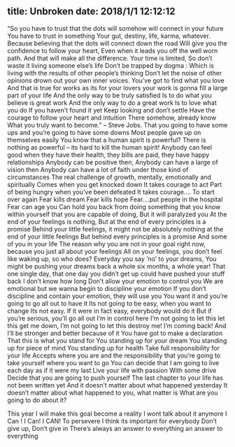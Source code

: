 title: Unbroken
date: 2018/1/1 12:12:12
---
“So you have to trust that the dots will somehow will connect in your future
  You have to trust in something
  Your gut, destiny, life, karma, whatever.
  Because believing that the dots will connect down the road
  Will give you the confidence to follow your heart,
  Even when it leads you off the well worn path.
  And that will make all the difference.
  Your time is limited,
  So don’t waste it living someone else’s life
  Don’t be trapped by dogma :
  Which is living with the results of other people’s thinking
  Don’t let the noise of other opinions drown out your own inner voices.
  You’ve got to find what you love
  And that is true for works
  as its for your lovers
  your work is gonna fill a large part of your life
  And the only way to be truly satisfied
  Is to do what you believe is great work
  And the only way to do a great work
  Is to love what you do
  If you haven’t found it yet
  Keep looking and don’t settle
  Have the courage to follow your heart and intuition
  There somehow, already know
  What you truly want to become.” – Steve Jobs.
  That you going to have some ups and you’re going to have some downs
  Most people gave up on themselves easily
  You know that a human spirit is powerful?
  There is nothing as powerful – its hard to kill the human spirit!
  Anybody can feel good when they have their health, they bills are paid, they have happy relationships
  Anybody can be positive then,
  Anybody can have a large of vision then
  Anybody can have a lot of faith under those kind of circumstances
  The real challenge of growth, mentally, emotionally and spiritually
  Comes when you get knocked down
  It takes courage to act
  Part of being hungry when you’ve been defeated
  It takes courage….
  To start over again
  Fear kills dream
  Fear kills hope
  Fear….put people in the hospital
  Fear can age you
  Can hold you back from doing something that you know within yourself that you are capable of doing,
  But it will paralyzed you
  At the end of your feelings is nothing,
  But at the end of every principles is a promise
  Behind your little feelings, it might not be absolutely nothing at the end of your little feelings
  But behind every principles is a promise
  And some of you in your life
  The reason why you are not in your goal right now, because you just all about your feelings
  All on your feelings, you don’t feel like waking up, so who does?
  Everyday you say ‘no’ to your dreams,
  You might be pushing your dreams back a whole six months, a whole year!
  That one single day, that one day you didn’t get up could have pushed your stuff back I don’t know how long
  Don’t allow your emotion to control you
  We are emotional but we wanna begin to discipline your emotion
  If you don’t discipline and contain your emotion, they will use you
  You want it and you’re going to go all out to have it
  Its not going to be easy, when you want to change
  Its not easy. If it were in fact easy, everybody would do it
  But if you’re serious, you’ll go all out
  I’m in control here
  I’m not going to let this let this get me down, I’m not going to let this destroy me!
  I’m coming back!
  And I’ll be stronger and better because of it
  You have got to make a declaration
  That this is what you stand for
  You standing up for your dream
  You standing up for piece of mind
  You standing up for health
  Take full responsibility for your life
  Accepts where you are and the responsibility that you’re going to take yourself where you want to go
  You can decide that I am going to live each day as if it were my last
  Live your life with passion
  With some drive
  Decide that you are going to push yourself
  The last chapter to your life has not been written yet
  And it doesn’t matter about what happened yesterday
  It doesn’t matter about what happened to you, what matter is
  What are you going to do about it?

This year I will make this goal become a reality
  I wont talk about it anymore
  I Can ! I Can! I CAN!
  To persevere I think its important for everybody
  Don’t give up, Don’t give in
  There’s always an answer to everything an answer to everything
